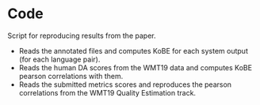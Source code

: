 # Code
Script for reproducing results from the paper. 
* Reads the annotated files and computes KoBE  for each system output (for each language pair).
* Reads the human DA scores from the WMT19 data and computes KoBE pearson correlations with them.
* Reads the submitted metrics scores and reproduces the pearson correlations from the WMT19 Quality Estimation track.